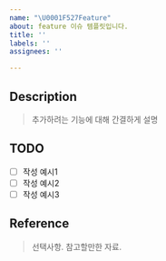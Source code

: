 ```yaml
---
name: "\U0001F527Feature"
about: feature 이슈 템플릿입니다.
title: ''
labels: ''
assignees: ''

---
```


## Description

> 추가하려는 기능에 대해 간결하게 설명

## TODO
- [ ] 작성 예시1
- [ ] 작성 예시2
- [ ] 작성 예시3

## Reference
>선택사항. 참고할만한 자료.
